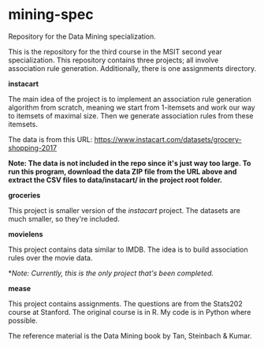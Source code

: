 # mining-spec
Repository for the Data Mining specialization.

This is the repository for the third course in the MSIT second year specialization.
This repository contains three projects; all involve association rule generation.
Additionally, there is one assignments directory.

**instacart**

The main idea of the project is to implement an association rule generation algorithm from scratch, meaning we start from 1-itemsets and work our way to itemsets of maximal size. Then we generate association rules from these itemsets.

The data is from this URL: https://www.instacart.com/datasets/grocery-shopping-2017

**Note: The data is not included in the repo since it's just way too large. To run this program, download the data ZIP file from the URL above and extract the CSV files to data/instacart/ in the project root folder.**


**groceries**

This project is smaller version of the *instacart* project. The datasets are much smaller, so they're included.


**movielens**

This project contains data similar to IMDB. The idea is to build association rules over the movie data.

**Note: Currently, this is the only project that's been completed.*


**mease**

This project contains assignments. The questions are from the Stats202 course at Stanford. The original course is in R. My code is in Python where possible.


The reference material is the Data Mining book by Tan, Steinbach & Kumar.
